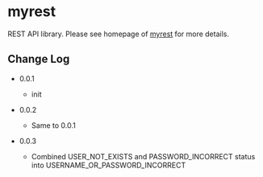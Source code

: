 # myrest

REST API library. Please see homepage of [myrest](http://mayanjun.org/myrest) for more details.

## Change Log

* 0.0.1

    - init

* 0.0.2

    - Same to 0.0.1
    
* 0.0.3

    - Combined USER_NOT_EXISTS and PASSWORD_INCORRECT status into USERNAME_OR_PASSWORD_INCORRECT